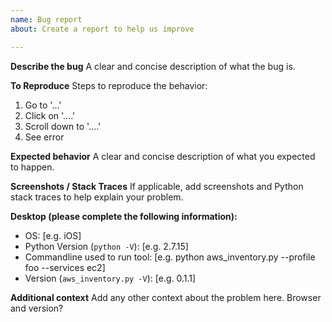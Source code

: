 ```yaml
---
name: Bug report
about: Create a report to help us improve

---
```


**Describe the bug**
A clear and concise description of what the bug is.

**To Reproduce**
Steps to reproduce the behavior:
1. Go to '...'
2. Click on '....'
3. Scroll down to '....'
4. See error

**Expected behavior**
A clear and concise description of what you expected to happen.

**Screenshots / Stack Traces**
If applicable, add screenshots and Python stack traces to help explain your problem.

**Desktop (please complete the following information):**
 - OS: [e.g. iOS]
 - Python Version (`python -V`): [e.g. 2.7.15]
- Commandline used to run tool: [e.g. python aws_inventory.py --profile foo --services ec2]
 - Version (`aws_inventory.py -V`): [e.g. 0.1.1]

**Additional context**
Add any other context about the problem here. Browser and version?
